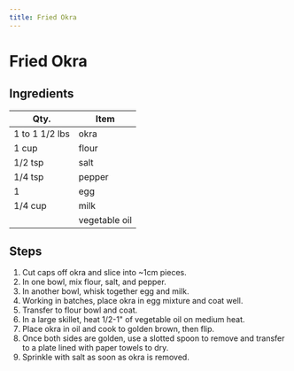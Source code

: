 ```yaml
---
title: Fried Okra
---
```


# Fried Okra

## Ingredients

| Qty.           | Item          |
| -------------- | ------------- |
| 1 to 1 1/2 lbs | okra          |
| 1 cup          | flour         |
| 1/2 tsp        | salt          |
| 1/4 tsp        | pepper        |
| 1              | egg           |
| 1/4 cup        | milk          |
|                | vegetable oil |

## Steps

1. Cut caps off okra and slice into ~1cm pieces.
2. In one bowl, mix flour, salt, and pepper.
3. In another bowl, whisk together egg and milk.
4. Working in batches, place okra in egg mixture and coat well.
5. Transfer to flour bowl and coat.
6. In a large skillet, heat 1/2-1" of vegetable oil on medium heat.
7. Place okra in oil and cook to golden brown, then flip.
8. Once both sides are golden, use a slotted spoon to remove and transfer
   to a plate lined with paper towels to dry.
9. Sprinkle with salt as soon as okra is removed.


